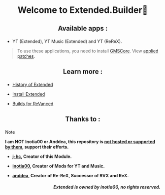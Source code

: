 # <p align="center"> Welcome to Extended.Builder🔧

## <p align="center"> Available apps :
- YT (Extended), YT Music (Extended) and YT (ReReX).
> To use these applications, you need to install [GMSCore](https://github.com/ReVanced/GmsCore/releases/latest). View [applied patches](https://github.com/kevinr99089/Extended.Builder/blob/main/config.toml).

## <p align="center"> Learn more :
- [History of Extended](https://github.com/kevinr99089/Extended.Builder/blob/main/history.md)

- [Install Extended](https://github.com/kevinr99089/Extended.Builder/blob/main/install.md)

- [Builds for ReVanced](https://github.com/Kevinr99089/ReVanced.Builder)

## <p align="center"> Thanks to :
>[!NOTE]
> **I am NOT Inotia00 or Anddea, this repository is [not hosted or supported by them](https://github.com/kevinr99089/Extended.Builder/blob/main/history.md#-warning-), support their efforts.**
- **[j-hc](https://github.com/j-hc), Creator of this Module.**

- **[inotia00](https://github.com/inotia00), Creator of Mods for YT and Music.**

- **[anddea](https://github.com/anddea), Creator of Re-ReX, Successor of RVX and ReX.**

##### <p align="right"> **Extended is owned by inotia00, no rights reserved.**

